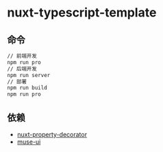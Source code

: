 # nuxt-typescript-template

## 命令

``` bash
// 前端开发
npm run pro
// 后端开发
npm run server
// 部署
npm run build
npm run pro
```

## 依赖

- [nuxt-property-decorator](https://github.com/nuxt-community/nuxt-property-decorator)
- [muse-ui](https://muse-ui.org/#/zh-CN)
